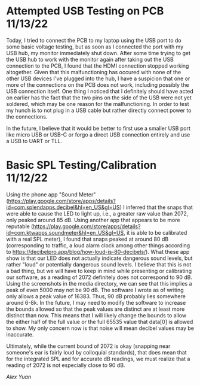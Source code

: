 # Attempted USB Testing on PCB 11/13/22

Today, I tried to connect the PCB to my laptop using the USB port to do some basic voltage testing, but as soon as I connected the port with my USB hub, my monitor immediately shut down. After some time trying to get the USB hub to work with the monitor again after taking out the USB connection to the PCB, I found that the HDMI connection stopped working altogether. Given that this malfunctioning has occured with none of the other USB devices I've plugged into the hub, I have a suspicion that one or more of the connections on the PCB does not work, including possibly the USB connection itself. One thing I noticed that I definitely should have acted on earlier has the fact that the two pins on the side of the USB were not yet soldered, which may be one reason for the malfunctioning. In order to test my hunch is to not plug in a USB cable but rather directly connect power to the connections.

In the future, I believe that it would be better to first use a smaller USB port like micro USB or USB-C or forgo a direct USB connection entirely and use a USB to UART or TLL.

# Basic SPL Testing/Calibration 11/12/22 

Using the phone app "Sound Meter" (https://play.google.com/store/apps/details?id=com.splendapps.decibel&hl=en_US&gl=US) I inferred that the snaps that were able 
to cause the LED to light up, i.e., a greater raw value than 2072, only peaked around 85 dB. Using another app that appears to be more reputable (https://play.google.com/store/apps/details?id=com.ktwapps.soundmeter&hl=en_US&gl=US, it is able to be calibrated with a real SPL meter), I found that snaps peaked at around 80 dB (corresponding to traffic, a loud alarm clock among other things according to https://decibelpro.app/blog/how-loud-is-80-decibels/). What these app show is that our LED does not actually indicate dangerous sound levels, but rather "loud" or potentially dangerous sound levels.
 I believe that this is not a bad thing, but we will have to keep in mind while presenting or calibrating our software, as a reading of 2072 definitely does not correspond to 90 dB.
Using the screenshots in the media directory, we can see that this implies a peak of even 5000 may not be 90 dB. The software I wrote as of writing only allows a peak value of 16383. Thus, 
90 dB probably lies somewhere around 6-8k. In the future, I may need to modify the software to increase the bounds allowed so that the peak values are distinct are at least more distinct than now.
This means that I will likely change the bounds to allow the either half of the full value or the full 65535 value that data[0] is allowed to show. My only concern now 
is that noise will mean decibel values may be inaccurate.
                                                             
Ultimately, while the current bound of 2072 is okay (snapping near someone's ear is fairly loud by colloquial standards), that does mean that for the integrated SPL
and for accurate dB readings, we must realize that a reading of 2072 is not especially close to 90 dB. 

*Alex Yuan*
